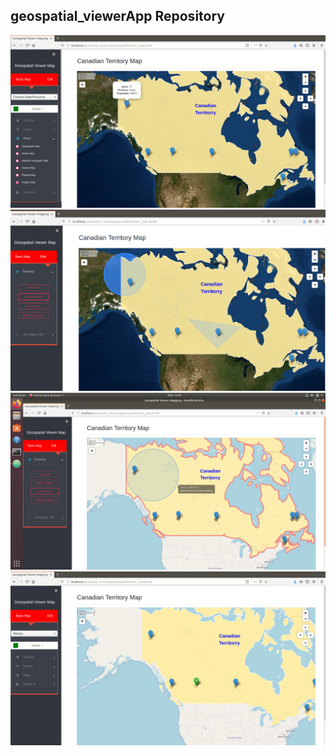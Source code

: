 ## geospatial_viewerApp Repository



 
 ![Image of Yaktocat](https://github.com/Canadian-Geospatial-Platform/geospatial_viewerApp/blob/master/img/2.png)
 ![Image of Yaktocat](https://github.com/Canadian-Geospatial-Platform/geospatial_viewerApp/blob/master/img/3.png)
  ![Image of Yaktocat](https://github.com/Canadian-Geospatial-Platform/geospatial_viewerApp/blob/master/img/drawcircle.png)
 ![Image of Yaktocat](https://github.com/Canadian-Geospatial-Platform/geospatial_viewerApp/blob/master/img/4.png)

 
